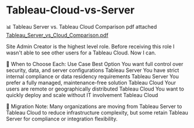 # Tableau-Cloud-vs-Server
📊 Tableau Server vs. Tableau Cloud Comparison
pdf attached
[Tableau_Server_vs_Cloud_Comparison.pdf](https://github.com/user-attachments/files/21564264/Tableau_Server_vs_Cloud_Comparison.pdf)

Site Admin Creator is the highest level role. Before receiving this role I wasn't able to see other users for a Tableau Cloud. Now I can.

🧩 When to Choose Each:
Use Case	Best Option
You want full control over security, data, and server configurations	Tableau Server
You have strict internal compliance or data residency requirements	Tableau Server
You prefer a fully managed, maintenance-free solution	Tableau Cloud
Your users are remote or geographically distributed	Tableau Cloud
You want to quickly deploy and scale without IT involvement	Tableau Cloud

🔁 Migration Note:
Many organizations are moving from Tableau Server to Tableau Cloud to reduce infrastructure complexity, but some retain Tableau Server for compliance or integration flexibility.

